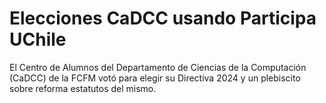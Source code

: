 # Elecciones CaDCC usando Participa UChile
El Centro de Alumnos del Departamento de Ciencias de la Computación (CaDCC) de la FCFM votó para elegir su Directiva 2024 y un plebiscito sobre reforma estatutos del mismo.
